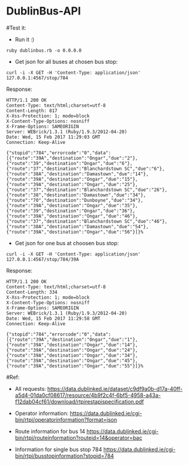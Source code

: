 # DublinBus-API

#Test it: 

- Run it :) 

```
ruby dublinbus.rb -o 0.0.0.0
```

- Get json for all buses at chosen bus stop:

```
curl -i -X GET -H 'Content-Type: application/json' 127.0.0.1:4567/stop/784
```
Response:

```
HTTP/1.1 200 OK 
Content-Type: text/html;charset=utf-8
Content-Length: 817
X-Xss-Protection: 1; mode=block
X-Content-Type-Options: nosniff
X-Frame-Options: SAMEORIGIN
Server: WEBrick/1.3.1 (Ruby/1.9.3/2012-04-20)
Date: Wed, 15 Feb 2017 11:29:03 GMT
Connection: Keep-Alive

{"stopid":"784","errorcode":"0","data":[{"route":"39A","destination":"Ongar","due":"2"},{"route":"39","destination":"Ongar","due":"6"},{"route":"37","destination":"Blanchardstown SC","due":"6"},{"route":"38A","destination":"Damastown","due":"14"},{"route":"39A","destination":"Ongar","due":"15"},{"route":"39A","destination":"Ongar","due":"25"},{"route":"37","destination":"Blanchardstown SC","due":"26"},{"route":"38","destination":"Damastown","due":"34"},{"route":"70","destination":"Dunboyne","due":"34"},{"route":"39A","destination":"Ongar","due":"35"},{"route":"39","destination":"Ongar","due":"36"},{"route":"39A","destination":"Ongar","due":"46"},{"route":"37","destination":"Blanchardstown SC","due":"46"},{"route":"38A","destination":"Damastown","due":"54"},{"route":"39A","destination":"Ongar","due":"56"}]}%    
```

- Get json for one bus at choosen bus stop:

```
curl -i -X GET -H 'Content-Type: application/json' 127.0.0.1:4567/stop/784/39A
```

Response:

```
HTTP/1.1 200 OK 
Content-Type: text/html;charset=utf-8
Content-Length: 334
X-Xss-Protection: 1; mode=block
X-Content-Type-Options: nosniff
X-Frame-Options: SAMEORIGIN
Server: WEBrick/1.3.1 (Ruby/1.9.3/2012-04-20)
Date: Wed, 15 Feb 2017 11:29:58 GMT
Connection: Keep-Alive

{"stopid":"784","errorcode":"0","data":[{"route":"39A","destination":"Ongar","due":"1"},{"route":"39A","destination":"Ongar","due":"14"},{"route":"39A","destination":"Ongar","due":"24"},{"route":"39A","destination":"Ongar","due":"34"},{"route":"39A","destination":"Ongar","due":"45"},{"route":"39A","destination":"Ongar","due":"55"}]}% 

```


#Ref:
- All requests:
https://data.dublinked.ie/dataset/c9df9a0b-d17a-40ff-a5d4-01da0cf08617/resource/4b9f2c4f-6bf5-4958-a43a-f12dab04cf61/download/rtpirestapispecification.pdf

- Operator information:
https://data.dublinked.ie/cgi-bin/rtpi/operatorinformation?format=json

- Route information for bus 14 
https://data.dublinked.ie/cgi-bin/rtpi/routeinformation?routeid=14&operator=bac

- Information for single bus stop 784
https://data.dublinked.ie/cgi-bin/rtpi/busstopinformation?stopid=784

